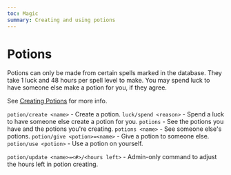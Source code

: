 ```yaml
---
toc: Magic
summary: Creating and using potions
---
```

# Potions
Potions can only be made from certain spells marked in the database. They take 1 luck and 48 hours per spell level to make. You may spend luck to have someone else make a potion for you, if they agree.

 See [Creating Potions](http://spiritlakemu.com/wiki/magical_items#potions) for more info. 
 
`potion/create <name>` - Create a potion. 
`luck/spend <reason>` - Spend a luck to have someone else create a potion for you. 
`potions` - See the potions you have and the potions you're creating.
`potions <name>` - See someone else's potions.
`potion/give <potion>=<name>` - Give a potion to someone else. 
`potion/use <potion>` - Use a potion on yourself.

`potion/update <name>=<#>/<hours left>` - Admin-only command to adjust the hours left in potion creating.